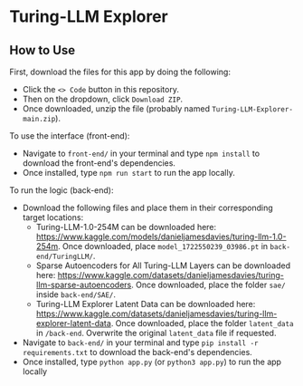 # Turing-LLM Explorer

## How to Use

First, download the files for this app by doing the following:

-   Click the `<> Code` button in this repository.
-   Then on the dropdown, click `Download ZIP`.
-   Once downloaded, unzip the file (probably named `Turing-LLM-Explorer-main.zip`).

To use the interface (front-end):

-   Navigate to `front-end/` in your terminal and type `npm install` to download the front-end's dependencies.
-   Once installed, type `npm run start` to run the app locally.

To run the logic (back-end):

-   Download the following files and place them in their corresponding target locations:
    -   Turing-LLM-1.0-254M can be downloaded here: https://www.kaggle.com/models/danieljamesdavies/turing-llm-1.0-254m. Once downloaded, place `model_1722550239_03986.pt` in `back-end/TuringLLM/`.
    -   Sparse Autoencoders for All Turing-LLM Layers can be downloaded here: https://www.kaggle.com/datasets/danieljamesdavies/turing-llm-sparse-autoencoders. Once downloaded, place the folder `sae/` inside `back-end/SAE/`.
    -   Turing-LLM Explorer Latent Data can be downloaded here: https://www.kaggle.com/datasets/danieljamesdavies/turing-llm-explorer-latent-data. Once downloaded, place the folder `latent_data` in `/back-end`. Overwrite the original `latent_data` file if requested.
-   Navigate to `back-end/` in your terminal and type `pip install -r requirements.txt` to download the back-end's dependencies.
-   Once installed, type `python app.py` (or `python3 app.py`) to run the app locally
